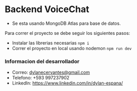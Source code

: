 # Backend VoiceChat

- Se esta usando MongoDB Atlas para base de datos.

Para correr el proyecto se debe seguir los siguientes pasos:
- Instalar las librerias necesarias ``npm i``
- Correr el proyecto en local usando nodemon ``npm run dev``



### Informacion del desarrollador
- Correo: dylanecervantes@gmail.com
- Telefono: +593 997237902
- LinkedIn: https://www.linkedin.com/in/dylan-espana/
